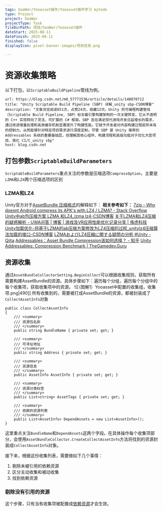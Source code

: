 ```yaml
---
tags: SeaWar/Yooasset插件/Yooasset插件学习 mytodo
type: Project
project: SeaWar
projectType: Task
fileDirPath: 项目/SeaWar/Yooasset插件
dateStart: 2025-08-11
dateFinish: 2025-08-11
finished: false
displayIcon: pixel-banner-images/项目任务.png

---
```

# 资源收集策略
以下打包，以`ScriptableBuildPipeline`管线为例。
```cardlink
url: https://blog.csdn.net/m0_57771536/article/details/148870712
title: "Unity Scriptable Build Pipeline (SBP) 详解_unity sbp-CSDN博客"
description: "文章浏览阅读851次，点赞24次，收藏12次。Unity 的可编程构建管线（Scriptable Build Pipeline, SBP）标志着引擎构建架构的一次关键转变，它从不透明的 C++ 实现转向了灵活、可扩展的 C# 框架。SBP 旨在满足现代游戏开发日益增长的需求，通过改进增量处理和高效缓存机制显著提升了构建性能。它赋予开发者对内容构建过程前所未有的控制力，从而能够针对特定项目需求进行深度定制。尽管 SBP 是 Unity 推荐的 Addressables 系统的重要基础层，但理解其核心组件、构建流程和高级功能对于优化大型项目、简化 CI/C_unity sbp"
host: blog.csdn.net
```
## 打包参数`ScriptableBuildParameters`
`ScriptableBuildParameters`重点关注的参数是压缩选项`CompressOption`，主要是`LZMA`和`LZ4`两个压缩选项的区别
### **LZMA和LZ4**
Unity官方对于[AssetBundle 压缩格式](https://docs.unity3d.com/Manual/assetbundles-compression-format.html)的解释如下：
**相关参考如下：**
[7zip - Why doesnt Android compress its APK's with LZ4 / LZMA? - Stack Overflow](https://stackoverflow.com/questions/46357763/why-doesnt-android-compress-its-apks-with-lz4-lzma)
[Unity中ab包压缩方案 LZMA 和LZ4_lzma lz4-CSDN博客](https://blog.csdn.net/qq_38721111/article/details/129184791)
[关于LZMA和LZ4压缩的疑惑解析 - UWA问答 | 博客 | 游戏及VR应用性能优化记录分享 | 侑虎科技](https://blog.uwa4d.com/archives/TechSharing_112.html)
[Unity加载优化-将基于LZMA的ab压缩方案修改为LZ4压缩的过程_unitylz4压缩算法加载的接口-CSDN博客](https://blog.csdn.net/weixin_36719607/article/details/121257948)
[LZMAおよびLZ4圧縮に関する疑問の分析 #Unity - Qiita](https://qiita.com/UWATechnology/items/7039e4623998d2dc4fa3)
[Addressables：Asset Bundle Compression该如何选择？ - 知乎](https://zhuanlan.zhihu.com/p/673316663)
[Unity Addressables: Compression Benchmark | TheGamedev.Guru](https://thegamedev.guru/unity-addressables/compression-benchmark/)
## 资源收集
通过`AssetBundleCollectorSetting.BeginCollect`可以根据收集规则，获取所有需要构建AssetBundle的资源。具体步骤如下：遍历每个分组，遍历每个分组中的每个收集项，获取收集项中的资源。
![[（图解1）Yooasset中配置的收集组，收集项.png|490]]
所有收集到的，需要被打成AssetBundle的资源，都被封装成了`CollectAssetInfo`对象
```CSharp
public class CollectAssetInfo  
{  
    /// <summary>  
    /// 资源包名称  
    /// </summary>  
    public string BundleName { private set; get; }  
  
    /// <summary>  
    /// 可寻址地址  
    /// </summary>  
    public string Address { private set; get; }  
  
    /// <summary>  
    /// 资源信息  
    /// </summary>  
    public AssetInfo AssetInfo { private set; get; }  
  
    /// <summary>  
    /// 资源分类标签  
    /// </summary>  
    public List<string> AssetTags { private set; get; }  
  
    /// <summary>  
    /// 依赖的资源列表  
    /// </summary>  
    public List<AssetInfo> DependAssets = new List<AssetInfo>();  
}
```
这里重点关注`BundleName`和`DependAssets`这两个字段。在具体操作每个收集项部分，会使用`AssetBundleCollector.CreateCollectAssetInfo`方法将找到的资源封装成`CollectAssetInfo`对象。


接下来，根据这份收集列表，需要做如下几个事情：
1. 剔除未被引用的依赖资源
2. 区分主动收集和被动收集
3. 找到依赖资源

### 剔除没有引用的资源
这个步骤，只有当有收集项被配置成[依赖资源](https://www.yooasset.com/docs/api/YooAsset.Editor/ECollectorType#dependassetcollector)才会生效。

